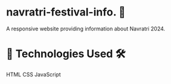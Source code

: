 # navratri-festival-info. 🎉
A responsive website providing information about Navratri  2024.

# 🌟 Technologies Used 🛠️
HTML
CSS
JavaScript
